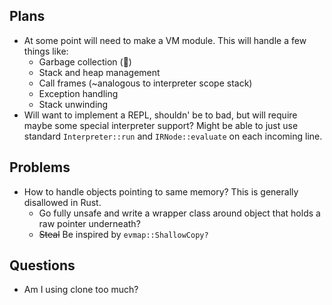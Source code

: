## Plans
- At some point will need to make a VM module. This will handle a few things like:
    - Garbage collection (😬)
    - Stack and heap management
    - Call frames (~analogous to interpreter scope stack)
    - Exception handling
    - Stack unwinding
- Will want to implement a REPL, shouldn' be to bad, but will require maybe some special interpreter support? Might be able to just use standard `Interpreter::run` and `IRNode::evaluate` on each incoming line.

## Problems
- How to handle objects pointing to same memory? This is generally disallowed in Rust.
    - Go fully unsafe and write a wrapper class around object that holds a raw pointer underneath?
    - ~~Steal~~ Be inspired by `evmap::ShallowCopy?`
    
## Questions
- Am I using clone too much?
